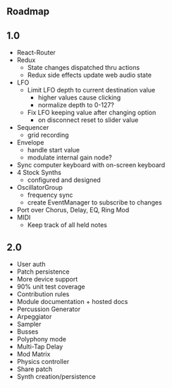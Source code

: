 ## Roadmap

## 1.0
+ React-Router
+ Redux
  - State changes dispatched thru actions
  - Redux side effects update web audio state
+ LFO
  - Limit LFO depth to current destination value
    - higher values cause clicking
    - normalize depth to 0-127?
  - Fix LFO keeping value after changing option
    - on disconnect reset to slider value
+ Sequencer
  - grid recording
+ Envelope
  - handle start value
  - modulate internal gain node?
+ Sync computer keyboard with on-screen keyboard
+ 4 Stock Synths
  - configured and designed
+ OscillatorGroup
  - frequency sync
  - create EventManager to subscribe to changes
+ Port over Chorus, Delay, EQ, Ring Mod
+ MIDI
  - Keep track of all held notes

## 2.0
+ User auth
+ Patch persistence
+ More device support
+ 90% unit test coverage
+ Contribution rules
+ Module documentation + hosted docs
+ Percussion Generator
+ Arpeggiator
+ Sampler
+ Busses
+ Polyphony mode
+ Multi-Tap Delay
+ Mod Matrix
+ Physics controller
+ Share patch
+ Synth creation/persistence
